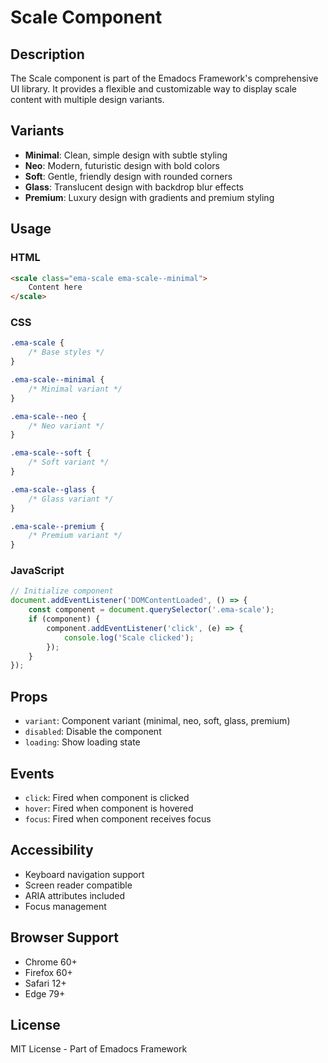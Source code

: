 # Scale Component

## Description
The Scale component is part of the Emadocs Framework's comprehensive UI library. It provides a flexible and customizable way to display scale content with multiple design variants.

## Variants
- **Minimal**: Clean, simple design with subtle styling
- **Neo**: Modern, futuristic design with bold colors
- **Soft**: Gentle, friendly design with rounded corners
- **Glass**: Translucent design with backdrop blur effects
- **Premium**: Luxury design with gradients and premium styling

## Usage

### HTML
```html
<scale class="ema-scale ema-scale--minimal">
    Content here
</scale>
```

### CSS
```css
.ema-scale {
    /* Base styles */
}

.ema-scale--minimal {
    /* Minimal variant */
}

.ema-scale--neo {
    /* Neo variant */
}

.ema-scale--soft {
    /* Soft variant */
}

.ema-scale--glass {
    /* Glass variant */
}

.ema-scale--premium {
    /* Premium variant */
}
```

### JavaScript
```javascript
// Initialize component
document.addEventListener('DOMContentLoaded', () => {
    const component = document.querySelector('.ema-scale');
    if (component) {
        component.addEventListener('click', (e) => {
            console.log('Scale clicked');
        });
    }
});
```

## Props
- `variant`: Component variant (minimal, neo, soft, glass, premium)
- `disabled`: Disable the component
- `loading`: Show loading state

## Events
- `click`: Fired when component is clicked
- `hover`: Fired when component is hovered
- `focus`: Fired when component receives focus

## Accessibility
- Keyboard navigation support
- Screen reader compatible
- ARIA attributes included
- Focus management

## Browser Support
- Chrome 60+
- Firefox 60+
- Safari 12+
- Edge 79+

## License
MIT License - Part of Emadocs Framework
